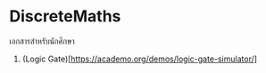 # DiscreteMaths
เอกสารสำหรับนักศึกษา
1. (Logic Gate)[https://academo.org/demos/logic-gate-simulator/]
